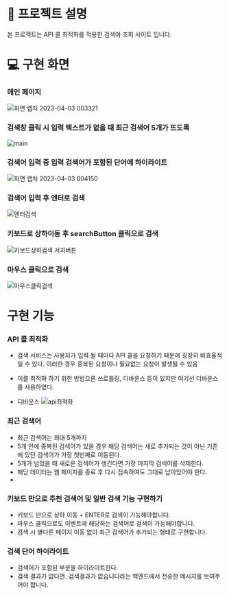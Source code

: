 # 📝 프로젝트 설명

본 프로젝트는 API 콜 최적화를 적용한 검색어 조회 사이트 입니다.

# 💻 구현 화면
### 메인 페이지
![화면 캡처 2023-04-03 003321](https://user-images.githubusercontent.com/110607164/229363200-320bc57c-4c29-4f12-ba81-f1d82bfddef3.png)

### 검색창 클릭 시 입력 텍스트가 없을 때 최근 검색어 5개가 뜨도록
![main](https://user-images.githubusercontent.com/110607164/229362999-85e80568-1c34-4c9d-84f4-14fd69e68d66.gif)

### 검색어 입력 중 입력 검색어가 포함된 단어에 하이라이트
![화면 캡처 2023-04-03 004150](https://user-images.githubusercontent.com/110607164/229363657-5f7f467a-8a16-476e-ad15-d94778b1cad0.png)

### 검색어 입력 후 엔터로 검색
![엔터검색](https://user-images.githubusercontent.com/110607164/229364548-1366fb29-a6a1-425b-81b6-d67fbc22ea1f.gif)

### 키보드로 상하이동 후 searchButton 클릭으로 검색
![키보드상하검색 서치버튼](https://user-images.githubusercontent.com/110607164/229364961-a938b2c9-08f0-4b6e-b619-8599453b55f4.gif)

### 마우스 클릭으로 검색
![마우스클릭검색](https://user-images.githubusercontent.com/110607164/229365084-a239e050-ea31-4ec4-a1bc-22748546c152.gif)


# 구현 기능
### API 콜 최적화
- 검색 서비스는 사용자가 입력 될 때마다 API 콜을 요청하기 때문에 굉장히 비효율적일 수 있다. 이러한 경우 중복된 요청이나 필요없는 요청이 발생될 수 있음
- 이를 최적화 하기 위한 방법으론 쓰로틀링, 디바운스 등이 있지만 여기선 디바운스를 사용하였다.

- 디바운스 
![api최적화](https://user-images.githubusercontent.com/110607164/229363965-e7d34190-9e3a-4b4c-85d6-3a57736ddea4.gif)

### 최근 검색어
- 최근 검색어는 최대 5개까지
- 5개 안에 중복된 검색어가 있을 경우 해당 검색어는 새로 추가되는 것이 아닌 기존에 있던 검색어가 가장 첫번째로 이동된다.
- 5개가 넘었을 때 새로운 검색어가 생긴다면 가장 마지막 검색어를 삭제한다.
- 해당 데이터는 웹 페이지를 종료 후 다시 접속하여도 그대로 남아있어야 한다.
-
### 키보드 만으로 추천 검색어 및 일반 검색 기능 구현하기
- 키보드 만으로 상하 이동 + ENTER로 검색이 가능해야합니다.
- 마우스 클릭으로도  이벤트에 해당하는 검색어로 검색이 가능해야합니다.
- 검색 시 별다른 페이지 이동 없이 최근 검색어가 추가되는 형태로 구현합니다.

### 검색 단어 하이라이트
- 검색어가 포함된 부분을 하이라이트한다.
- 검색 결과가 없다면. 검색결과가 없습니다라는 백엔드에서 전송한 메시지를 보여주어야 합니다.
